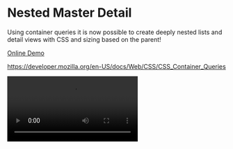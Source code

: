 # Nested Master Detail

Using container queries it is now possible to create deeply nested lists and detail views with CSS and sizing based on the parent!

[Online Demo](https://rodydavis.github.io/nested-master-detail/)

https://developer.mozilla.org/en-US/docs/Web/CSS/CSS_Container_Queries

![demo](/demo.mov)
